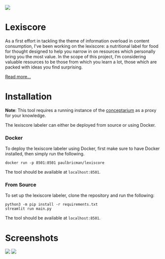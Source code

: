 ![](https://paulbricman.com/assets/img/lexiscore_cover.png)
# Lexiscore

As a first effort in tackling the theme of information overload in content consumption, I've been working on the lexiscore: a nutritional label for food for thought designed to help you narrow in on resources which personally bring you the most value. In the scope of this project, I’m considering valuable resources to be those from which you learn a lot, those which are packed with ideas you find surprising.

[Read more...](https://paulbricman.com/thoughtware/lexiscore)

# Installation

**Note**: This tool requires a running instance of the [conceptarium](https://paulbricman.com/thoughtware/conceptarium) as a proxy for your knowledge.

The lexiscore labeler can either be deployed from source or using Docker.

### Docker

To deploy the lexiscore labeler using Docker, first make sure to have Docker installed, then simply run the following.

```
docker run -p 8501:8501 paulbricman/lexiscore 
```

The tool should be available at `localhost:8501`.

### From Source

To set up the lexiscore labeler, clone the repository and run the following:

```
python3 -m pip install -r requirements.txt
streamlit run main.py
```

The tool should be available at `localhost:8501`.

# Screenshots

![](https://paulbricman.com/assets/img/lexiscore_mockup.png)
![](https://paulbricman.com/assets/img/lexiscore_mealprep.png)
